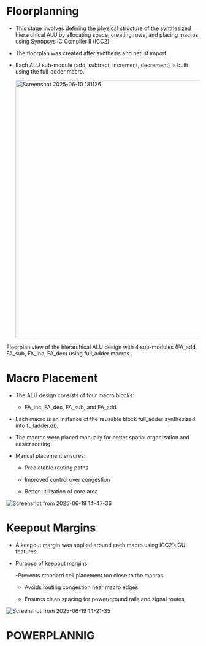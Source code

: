 # Floorplanning

- This stage involves defining the physical structure of the synthesized hierarchical ALU by allocating space, creating rows, and placing macros using Synopsys IC Compiler II (ICC2)
- The floorplan was created after synthesis and netlist import.

- Each ALU sub-module (add, subtract, increment, decrement) is built using the full_adder macro.

  <img width="674" alt="Screenshot 2025-06-10 181136" src="https://github.com/user-attachments/assets/31ff772c-779e-4235-b752-4e143964e520" />

 
 
 Floorplan view of the hierarchical ALU design with 4 sub-modules (FA_add, FA_sub, FA_inc, FA_dec) using full_adder macros.





# Macro Placement

- The ALU design consists of four macro blocks:
   - FA_inc, FA_dec, FA_sub, and FA_add

- Each macro is an instance of the reusable block full_adder synthesized into fulladder.db.

- The macros were placed manually for better spatial organization and easier routing.

- Manual placement ensures:

   - Predictable routing paths

   - Improved control over congestion

   - Better utilization of core area
 
     
![Screenshot from 2025-06-19 14-47-36](https://github.com/user-attachments/assets/36e501a5-9260-42ea-89f8-300111e0a445)


# Keepout Margins
- A keepout margin was applied around each macro using ICC2’s GUI features.

- Purpose of keepout margins:

   -Prevents standard cell placement too close to the macros

   - Avoids routing congestion near macro edges

   - Ensures clean spacing for power/ground rails and signal routes


![Screenshot from 2025-06-19 14-21-35](https://github.com/user-attachments/assets/99c42458-68ae-4618-a8db-ed603e6e8624)



 # POWERPLANNIG
 

